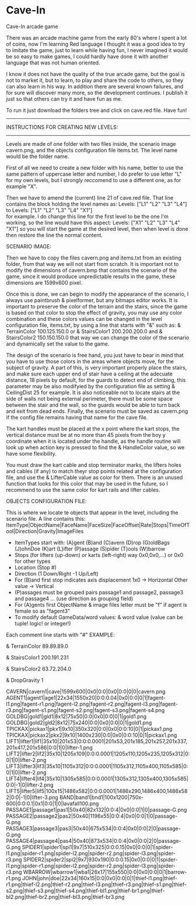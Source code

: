 # Cave-In
Cave-In arcade game 

There was an arcade machine game from the early 80's where I spent a lot of coins, now I'm learning Red language I thought it was a good idea to try to imitate the game, just to learn while having fun, I never imagined it would be so easy to make games, I could hardly have done it with another language that was not human oriented.

I know it does not have the quality of the true arcade game, but the goal is not to market it, but to learn, to play and share the code to others, so they can also learn in his way. In addition there are several known failures, and for sure will discover many more, so the development continues. I publish it just so that others can try it and have fun as me.

To run it just download the folders tree and click on cave.red file. Have fun!

**********************************************************************************************************
INSTRUCTIONS FOR CREATING NEW LEVELS:
**********************************************************************************************************

Levels are made of one folder with two files inside, the scenario image cavern.png, and the 
objects configuration file items.txt. The level name would be the folder name.

First of all we need to create a new folder with his name, better to use the same pattern
of uppercase letter and number, I do prefer to use letter "L" for my own levels, but I 
strongly reccomend to use a different one, as for example "X".

Then we have to amend the (current) line 21 of cave.red file. That line contains the block 
holding the level names as:  Levels: ["L1" "L2" "L3" "L4"]  to 	Levels: ["L1" "L2" "L3" "L4" "X1"]  
for example. I do change this line for the first level to be the one I'm working, so the
line would have this aspect:  Levels: ["X1" "L2" "L3" "L4" "X1"] so you will start the game
at the desired level, then when level is done then restore the line the normal content.

SCENARIO IMAGE:

Then we have to copy the files cavern.png and items.txt from an existing folder, from
that way we will not start from scratch. It is important not to modify the dimensions of
cavern.bmp that contains the scenario of the game, since it would produce unpredictable results
in the game, these dimensions are 1599x600 pixel.

Once this is done, we can begin to modify the appearance of the scenario, I always use
paintbrush & pixelformer, but any bitmaps editor works. It is important to preserve the color
of the terrain and the stairs, since the game is based on that color to stop the effect of
gravity, you may use any color combination and these colors values can be changed in the level
configuration file, items.txt, by using a line that starts with "&" such as: 
& TerrainColor 100.125.150.0 or & StairsColor1 200.200.200.0 and & StairsColor2 150.150.150.0
that way we can change the color of the scenario and dynamically set the value to the game.

The design of the scenario is free hand, you just have to bear in mind that you have to use 
those colors in the areas where objects move, for the subject of gravity. A part of this, is 
very important properly place the stairs, and make sure each upper end of stair have a ceiling 
at the adecuate distance, 18 pixels by default, for the guards to detect end of climbing, this
parameter may be also modifyied by the configuration file as setting & CeilingDist 25 for example.
It is also noticeable not to locate stairs at the side of walls not being external perimeter, there
must be some space between the stair and the wall, so the guards would be able to turn back and exit 
from dead ends. Finally, the scenario must be saved as cavern.png if the config file remains having
that name for the cave file.

The kart handles must be placed at the x point where the kart stops, the vertical distance must be 
at no more than 45 pixels from the boy y coordinate when it is located under the handle, as the handle 
routine will look up when action key is pressed to find the & HandleColor value, so we have some flexibility.

You must draw the kart cable and stop terminator marks, the lifters holes and cables (if any) to match theyr
stop points related at the configuration file, and use the & LifterCable value as color for them. There is an 
unused function that looks for this color that may be used in the future, so I recommend to use the same color
for kart rails and lifter cables.

OBJECTS CONFIGURATION FILE:

This is where we locate te objects that appear in the level, including the scenario file.
A line contains this:
ItemType|ObjectName|FaceName|FaceSize|FaceOffset|Rate|Stops|TimeOfTool|Direction|Gravity|ImageFiles
- ItemTypes start with: (A)gent (B)and (C)avern (D)rop (G)oldBags (J)ohnDoe (K)art (L)ifter (P)assage (S)pider (T)ools (W)barrow
- Stops (for lifters (up-down) or karts (left-right) way 0x0,0x0,...) or 0x0 for other types
- Location (Stop #)
- Direction (1 Down/Right -1 Up/Left)
- For (B)and first stop indicates axis displacement 1x0 -> Horizontal  Other value -> Vertical
- (P)assages must be grouped pairs passage1 and passage2, passage3 and passage4 ... (use direction as grouping field)
- For (A)gents first ObjectName & image files letter must be "f" if agent is female so as "fagent3"
- To modify default GameData/word values:  & word value   (value can be tuple! logic! or integer!)

Each comment line starts with "#"
EXAMPLE:

& TerrainColor 89.89.89.0

& StairsColor1 200.191.231

& StairsColor2 63.72.204.0

& DropGravity 1

CAVERN|cavern1|cave|1599x600|0x0|0:0|0x0|0:0|0|0|cavern.png
AGENT1|agent1|age1|22x34|1550x20|0:0:0.04|0x0|0:0|0|1|fagent-l1.png|fagent-r1.png|fagent-l2.png|fagent-r2.png|fagent-l3.png|fagent-r3.png|fagent-s1.png|fagent-s2.png|fagent-s3.png|fagent-s4.png
GOLDBG|gold1|gld1|8x12|75x50|0:0|0x0|0:0|0|1|gold1.png
GOLDBG|gold2|gld2|8x12|75x240|0:0|0x0|0:0|0|1|gold1.png
TPICKAX|pickax1|pkx1|9x10|350x320|0:0|0x0|0:0:10|0|1|pickax1.png
TPICKAX|pickax2|pkx2|9x10|1400x230|0:0|0x0|0:0:10|0|1|pickax1.png
LIFT1|lifter1|lif1|35x10|201x53|0:0:0.0001|201x53,201x185,201x257,201x337,201x417,201x586|0:0|1|0|lifter-1.png
LIFT2|lifter2|lif2|35x10|1205x109|0:0:0.0001|1205x110,1205x235,1205x312|0:0|1|0|lifter-2.png
LIFT3|lifter3|lif3|35x10|1105x312|0:0:0.0001|1105x312,1105x400,1105x585|0:0|1|0|lifter-2.png
LIFT4|lifter4|lif4|35x10|1305x585|0:0:0.0001|1305x312,1305x400,1305x585|0:0|-1|0|lifter-2.png
LIFT5|lifter5|lif5|100x15|1486x582|0:0:0.0001|1486x290,1486x400,1486x582|0:0|-1|0|lifter-3.png
BAND|band1|bnd1|100x1200|750x-600|0:0:0.1|0x1|0:0|1|0|lavafall100.png
PASSAGE1|passage1|pas1|50x40|82x132|0:0:4|0x0|0:0|1|0|passage-G.png
PASSAGE2|passage2|pas2|50x40|1196x55|0:0:4|0x0|0:0|1|0|passage-G.png
PASSAGE3|passage3|pas3|50x40|675x534|0:0:4|0x0|0:0|2|0|passage-G.png
PASSAGE4|passage4|pas4|50x40|873x534|0:0:4|0x0|0:0|2|0|passage-G.png
SPIDER1|spider1|spi1|9x7|510x325|0:0:0.15|0x0|0:0|0|1|spider-l1.png|spider-r1.png|spider-l2.png|spider-r2.png|spider-l3.png|spider-r3.png
SPIDER2|spider2|spi2|9x7|930x190|0:0:0.15|0x0|0:0|0|1|spider-l1.png|spider-r1.png|spider-l2.png|spider-r2.png|spider-l3.png|spider-r3.png
WBARROW|wbarrow1|wba1|26x17|155x550|0:0|0x0|0:0|0|1|barrow-r1.png
JOHN|john|doe|22x34|160x15|0:0|0x0|0:0|0|1|thief-l1.png|thief-r1.png|thief-l2.png|thief-r2.png|thief-l3.png|thief-r3.png|thief-s1.png|thief-s2.png|thief-s3.png|thief-s4.png|thief-bl1.png|thief-br1.png|thief-bl2.png|thief-br2.png|thief-bl3.png|thief-br3.png
